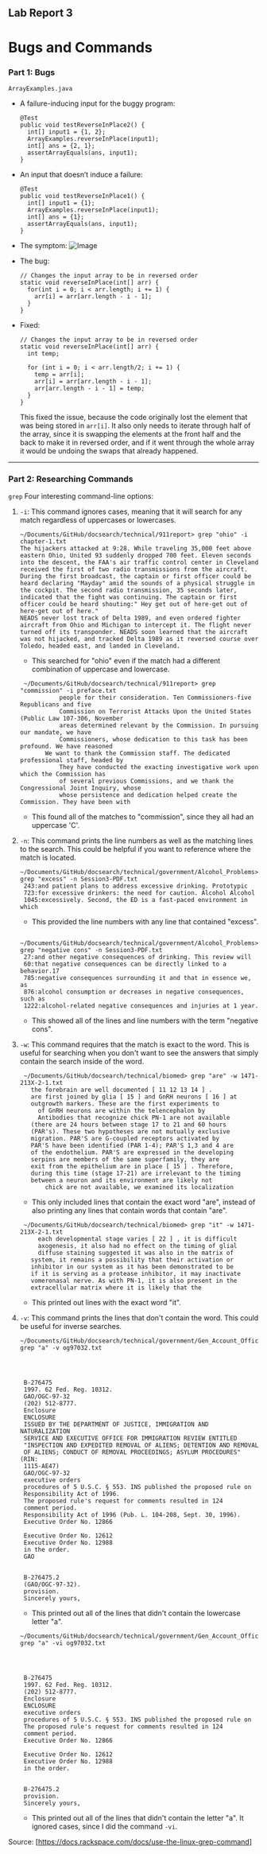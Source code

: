 ## Lab Report 3
# Bugs and Commands

### Part 1: Bugs
`ArrayExamples.java`
* A failure-inducing input for the buggy program:
  ```
  @Test
  public void testReverseInPlace2() {
    int[] input1 = {1, 2};
    ArrayExamples.reverseInPlace(input1);
    int[] ans = {2, 1};
    assertArrayEquals(ans, input1);
  }
  ```
  
* An input that doesn’t induce a failure:
  ```
  @Test
  public void testReverseInPlace1() {
    int[] input1 = {1};
    ArrayExamples.reverseInPlace(input1);
    int[] ans = {1};
    assertArrayEquals(ans, input1);
  }
  ```
  
* The symptom:
  ![Image](symptom.png)
  
* The bug:
  ```
  // Changes the input array to be in reversed order
  static void reverseInPlace(int[] arr) {
    for(int i = 0; i < arr.length; i += 1) {
      arr[i] = arr[arr.length - i - 1];
    }
  }
  ```
* Fixed:
  ```
  // Changes the input array to be in reversed order
  static void reverseInPlace(int[] arr) {
    int temp;

    for (int i = 0; i < arr.length/2; i += 1) {
      temp = arr[i];
      arr[i] = arr[arr.length - i - 1];
      arr[arr.length - i - 1] = temp;
    }
  }
  ```

  This fixed the issue, because the code originally lost the element that was being stored in `arr[i]`. It also only needs to iterate through half of the array, since it is swapping the elements at the front half and the back to make it in reversed order, and if it went through the whole array it would be undoing the swaps that already happened.
  
---
### Part 2: Researching Commands
`grep`
Four interesting command-line options:
1. `-i`: This command ignores cases, meaning that it will search for any match regardless of uppercases or lowercases.
     ```
     ~/Documents/GitHub/docsearch/technical/911report> grep "ohio" -i chapter-1.txt
     The hijackers attacked at 9:28. While traveling 35,000 feet above eastern Ohio, United 93 suddenly dropped 700 feet. Eleven seconds into the descent, the FAA's air traffic control center in Cleveland received the first of two radio transmissions from the aircraft. During the first broadcast, the captain or first officer could be heard declaring "Mayday" amid the sounds of a physical struggle in the cockpit. The second radio transmission, 35 seconds later, indicated that the fight was continuing. The captain or first officer could be heard shouting:" Hey get out of here-get out of here-get out of here."
     NEADS never lost track of Delta 1989, and even ordered fighter aircraft from Ohio and Michigan to intercept it. The flight never turned off its transponder. NEADS soon learned that the aircraft was not hijacked, and tracked Delta 1989 as it reversed course over Toledo, headed east, and landed in Cleveland.
     ```
     * This searched for "ohio" even if the match had a different combination of uppercase and lowercase.

     ```
      ~/Documents/GitHub/docsearch/technical/911report> grep "commission" -i preface.txt
                people for their consideration. Ten Commissioners-five Republicans and five
                Commission on Terrorist Attacks Upon the United States (Public Law 107-306, November
                areas determined relevant by the Commission. In pursuing our mandate, we have
                Commissioners, whose dedication to this task has been profound. We have reasoned
            We want to thank the Commission staff. The dedicated professional staff, headed by
                They have conducted the exacting investigative work upon which the Commission has
                of several previous Commissions, and we thank the Congressional Joint Inquiry, whose
                whose persistence and dedication helped create the Commission. They have been with
     ```
     * This found all of the matches to "commission", since they all had an uppercase 'C'.
2. `-n`: This command prints the line numbers as well as the matching lines to the search. This could be helpful if you want to reference where the match is located.
     ```
     ~/Documents/GitHub/docsearch/technical/government/Alcohol_Problems> grep "excess" -n Session3-PDF.txt
      243:and patient plans to address excessive drinking. Prototypic
      723:for excessive drinkers: the need for caution. Alcohol Alcohol
      1045:excessively. Second, the ED is a fast-paced environment in which
     ```
     * This provided the line numbers with any line that contained "excess".

     ```
       ~/Documents/GitHub/docsearch/technical/government/Alcohol_Problems> grep "negative cons" -n Session3-PDF.txt
      27:and other negative consequences of drinking. This review will
      60:that negative consequences can be directly linked to a behavior.17
      785:negative consequences surrounding it and that in essence we, as
      876:alcohol consumption or decreases in negative consequences, such as
      1222:alcohol-related negative consequences and injuries at 1 year.
     ```
     * This showed all of the lines and line numbers with the term "negative cons".
3. `-w`: This command requires that the match is exact to the word. This is useful for searching when you don't want to see the answers that simply contain the search inside of the word.
     ```
      ~/Documents/GitHub/docsearch/technical/biomed> grep "are" -w 1471-213X-2-1.txt
        the forebrain are well documented [ 11 12 13 14 ] .
        are first joined by glia [ 15 ] and GnRH neurons [ 16 ] at
        outgrowth markers. These are the first experiments to
          of GnRH neurons are within the telencephalon by
          Antibodies that recognize chick PN-1 are not available
        (there are 24 hours between stage 17 to 21 and 60 hours
        (PAR's). These two hypotheses are not mutually exclusive
        migration. PAR'S are G-coupled receptors activated by
        PAR'S have been identified (PAR 1-4); PAR'S 1,3 and 4 are
        of the endothelium. PAR'S are expressed in the developing
        serpins are members of the same superfamily, they are
        exit from the epithelium are in place [ 15 ] . Therefore,
        during this time (stage 17-21) are irrelevant to the timing
        between a neuron and its environment are likely not
            chick are not available, we examined its localization
     ```
     * This only included lines that contain the exact word "are", instead of also printing any lines that contain words that contain "are".
       
     ```
      ~/Documents/GitHub/docsearch/technical/biomed> grep "it" -w 1471-213X-2-1.txt
          each developmental stage varies [ 22 ] , it is difficult
          axogenesis, it also had no effect on the timing of glial
          diffuse staining suggested it was also in the matrix of
        system, it remains a possibility that their activation or
        inhibitor in our system as it has been demonstrated to be
        if it is serving as a protease inhibitor, it may inactivate
        vomeronasal nerve. As with PN-1, it is also present in the
        extracellular matrix where it is likely that the
     ```
     * This printed out lines with the exact word "it".
4. `-v`: This command prints the lines that don't contain the word. This could be useful for inverse searches.
     ```
     ~/Documents/GitHub/docsearch/technical/government/Gen_Account_Office> grep "a" -v og97032.txt   




      B-276475
      1997. 62 Fed. Reg. 10312.
      GAO/OGC-97-32
      (202) 512-8777.
      Enclosure
      ENCLOSURE
      ISSUED BY THE DEPARTMENT OF JUSTICE, IMMIGRATION AND NATURALIZATION
      SERVICE AND EXECUTIVE OFFICE FOR IMMIGRATION REVIEW ENTITLED
      "INSPECTION AND EXPEDITED REMOVAL OF ALIENS; DETENTION AND REMOVAL
      OF ALIENS; CONDUCT OF REMOVAL PROCEEDINGS; ASYLUM PROCEDURES" (RIN:
      1115-AE47)
      GAO/OGC-97-32
      executive orders
      procedures of 5 U.S.C. § 553. INS published the proposed rule on
      Responsibility Act of 1996.
      The proposed rule's request for comments resulted in 124
      comment period.
      Responsibility Act of 1996 (Pub. L. 104-208, Sept. 30, 1996).
      Executive Order No. 12866
      
      Executive Order No. 12612
      Executive Order No. 12988
      in the order.
      GAO
      
      
      B-276475.2
      (GAO/OGC-97-32).
      provision.
      Sincerely yours,
     ```
     * This printed out all of the lines that didn't contain the lowercase letter "a".
     
     ```
     ~/Documents/GitHub/docsearch/technical/government/Gen_Account_Office> grep "a" -vi og97032.txt




      B-276475
      1997. 62 Fed. Reg. 10312.
      (202) 512-8777.
      Enclosure
      ENCLOSURE
      executive orders
      procedures of 5 U.S.C. § 553. INS published the proposed rule on
      The proposed rule's request for comments resulted in 124
      comment period.
      Executive Order No. 12866
      
      Executive Order No. 12612
      Executive Order No. 12988
      in the order.
      
      
      B-276475.2
      provision.
      Sincerely yours,
     ```
     * This printed out all of the lines that didn't contain the letter "a". It ignored cases, since I did the command `-vi`.
  
Source: [https://docs.rackspace.com/docs/use-the-linux-grep-command]
